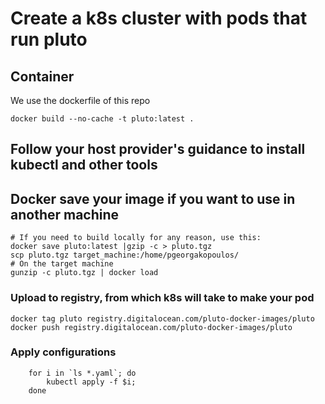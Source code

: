 # Create a k8s cluster with pods that run pluto

## Container

We use the dockerfile of this repo

```
docker build --no-cache -t pluto:latest .

```

## Follow your host provider's guidance to install kubectl and other tools

## Docker save your image if you want to use in another machine

```
# If you need to build locally for any reason, use this:
docker save pluto:latest |gzip -c > pluto.tgz
scp pluto.tgz target_machine:/home/pgeorgakopoulos/
# On the target machine
gunzip -c pluto.tgz | docker load
```

### Upload to registry, from which k8s will take to make your pod

```
docker tag pluto registry.digitalocean.com/pluto-docker-images/pluto
docker push registry.digitalocean.com/pluto-docker-images/pluto
```

### Apply configurations

```
    for i in `ls *.yaml`; do
        kubectl apply -f $i;
    done
```

